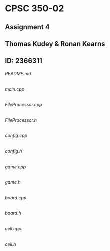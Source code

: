 # CPSC 350-02
## Assignment 4
## Thomas Kudey & Ronan Kearns
## ID: 2366311
###### README.md
###### main.cpp
###### FileProcessor.cpp
###### FileProcessor.h
###### config.cpp
###### config.h
###### game.cpp
###### game.h
###### board.cpp
###### board.h
###### cell.cpp
###### cell.h
